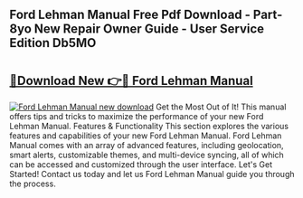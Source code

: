 ## Ford Lehman Manual Free Pdf Download - Part-8yo New Repair Owner Guide - User Service Edition Db5MO

# <h2><a href="http://bc68620.oget.top/?id=Ford+Lehman+Manual">🔗Download New 👉🔴 Ford Lehman Manual</a></h2>

[![Ford Lehman Manual new download](https://i.imgur.com/5g1atiW.png)](http://bc68620.oget.top/?id=Ford+Lehman+Manual)
Get the Most Out of It! This manual offers tips and tricks to maximize the performance of your new Ford Lehman Manual. Features & Functionality This section explores the various features and capabilities of your new Ford Lehman Manual. Ford Lehman Manual comes with an array of advanced features, including geolocation, smart alerts, customizable themes, and multi-device syncing, all of which can be accessed and customized through the user interface. Let's Get Started! Contact us today and let us Ford Lehman Manual guide you through the process.
